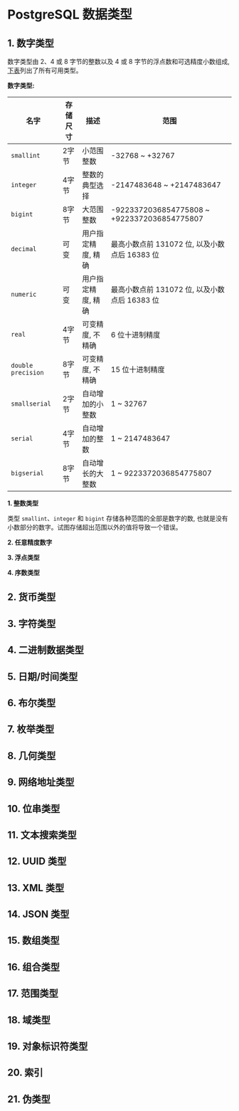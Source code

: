 # PostgreSQL 数据类型

## 1. 数字类型

数字类型由 2、4 或 8 字节的整数以及 4 或 8 字节的浮点数和可选精度小数组成, [下表](#numbertype)列出了所有可用类型。   

**<span id='numbertype'>数字类型</span>:**

| 名字               | 存储尺寸 | 描述               | 范围                                          |
| ------------------ | -------- | ------------------ | --------------------------------------------- |
| `smallint`         | 2字节    | 小范围整数         | -32768 ~ +32767                               |
| `integer`          | 4字节    | 整数的典型选择     | -2147483648 ~ +2147483647                     |
| `bigint`           | 8字节    | 大范围整数         | -9223372036854775808 ~ +9223372036854775807   |
| `decimal`          | 可变     | 用户指定精度, 精确 | 最高小数点前 131072 位, 以及小数点后 16383 位 |
| `numeric`          | 可变     | 用户指定精度, 精确 | 最高小数点前 131072 位, 以及小数点后 16383 位 |
| `real`             | 4字节    | 可变精度, 不精确   | 6 位十进制精度                                |
| `double precision` | 8字节    | 可变精度, 不精确   | 15 位十进制精度                               |
| `smallserial`      | 2字节    | 自动增加的小整数   | 1 ~ 32767                                     |
| `serial`           | 4字节    | 自动增加的整数     | 1 ~ 2147483647                                |
| `bigserial`        | 8字节    | 自动增长的大整数   | 1 ~ 9223372036854775807                       |

**1. 整数类型**

类型 `smallint`、`integer` 和 `bigint` 存储各种范围的全部是数字的数, 也就是没有小数部分的数字。试图存储超出范围以外的值将导致一个错误。

**2. 任意精度数字**

**3. 浮点类型**

**4. 序数类型**

## 2. 货币类型

## 3. 字符类型

## 4. 二进制数据类型

## 5. 日期/时间类型

## 6. 布尔类型

## 7. 枚举类型

## 8. 几何类型

## 9. 网络地址类型

## 10. 位串类型

## 11. 文本搜索类型

## 12. UUID 类型

## 13. XML 类型

## 14. JSON 类型

## 15. 数组类型

## 16. 组合类型

## 17. 范围类型

## 18. 域类型

## 19. 对象标识符类型

## 20. 索引

## 21. 伪类型